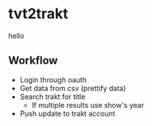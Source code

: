 # tvt2trakt
hello

## Workflow
- Login through oauth
- Get data from csv (prettify data)
- Search trakt for title
    - If multiple results use show's year
- Push update to trakt account